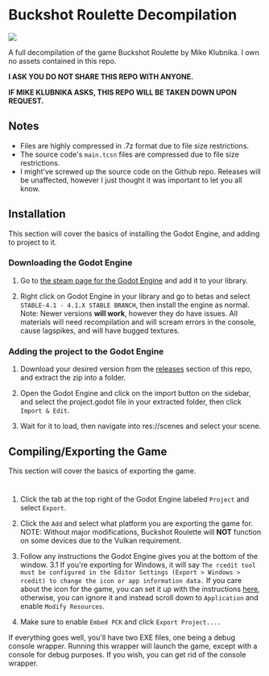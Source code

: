 # Buckshot Roulette Decompilation

![](https://dcbadge.vercel.app/api/shield/435509065339240449)

A full decompilation of the game Buckshot Roulette by Mike Klubnika.
I own no assets contained in this repo.

**I ASK YOU DO NOT SHARE THIS REPO WITH ANYONE.**

**IF MIKE KLUBNIKA ASKS, THIS REPO WILL BE TAKEN DOWN UPON REQUEST.**
## Notes
- Files are highly compressed in .7z format due to file size restrictions.
- The source code's ```main.tcsn``` files are compressed due to file size restrictions.
- I might've screwed up the source code on the Github repo. Releases will be unaffected, however I just thought it was important to let you all know.

## Installation
This section will cover the basics of installing the Godot Engine, and adding to project to it.
### Downloading the Godot Engine

1. Go to [the steam page for the Godot Engine](https://store.steampowered.com/app/404790/Godot_Engine/) and add it to your library.

2. Right click on Godot Engine in your library and go to betas and select ```STABLE-4.1 - 4.1.X STABLE BRANCH```, then install the engine as normal.
Note: Newer versions **will work**, however they do have issues. All materials will need recompilation and will scream errors in the console, cause lagspikes, and will have bugged textures.

### Adding the project to the Godot Engine

1. Download your desired version from the [releases](https://github.com/imcommonsense/buckshot-decomp-private/releases) section of this repo, and extract the zip into a folder.

2. Open the Godot Engine and click on the import button on the sidebar, and select the project.godot file in your extracted folder, then click ```Import & Edit```.

3. Wait for it to load, then navigate into res://scenes and select your scene.
## Compiling/Exporting the Game
This section will cover the basics of exporting the game.
#
1. Click the tab at the top right of the Godot Engine labeled ```Project``` and select ```Export```.

2. Click the ```Add``` and select what platform you are exporting the game for.
NOTE: Without major modifications, Buckshot Roulette will **NOT** function on some devices due to the Vulkan requirement.

3. Follow any instructions the Godot Engine gives you at the bottom of the window.
3.1 If you're exporting for Windows, it will say ```The rcedit tool must be configured in the Editor Settings (Export > Windows > rcedit) to change the icon or app information data.``` If you care about the icon for the game, you can set it up with the instructions [here,](https://docs.godotengine.org/en/stable/tutorials/export/changing_application_icon_for_windows.html) otherwise, you can ignore it and instead scroll down to ```Application``` and enable ```Modify Resources```.

4. Make sure to enable ```Embed PCK``` and click ```Export Project....``` 
‎

If everything goes well, you'll have two EXE files, one being a debug console wrapper. 
Running this wrapper will launch the game, except with a console for debug purposes. If you wish, you can get rid of the console wrapper.